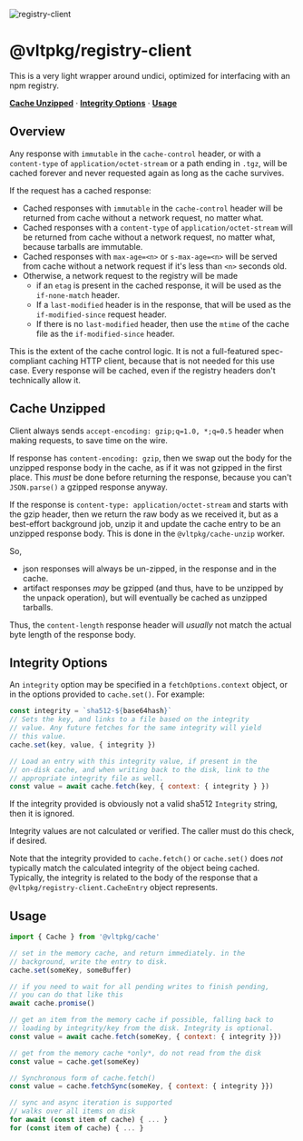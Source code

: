 ![registry-client](https://github.com/user-attachments/assets/664e4107-bf7b-4179-802d-9ec9f1499955)

# @vltpkg/registry-client

This is a very light wrapper around undici, optimized for interfacing
with an npm registry.

**[Cache Unzipped](#cache-unzipped)** ·
**[Integrity Options](#integrity-options)** · **[Usage](#usage)**

## Overview

Any response with `immutable` in the `cache-control` header, or with a
`content-type` of `application/octet-stream` or a path ending in
`.tgz`, will be cached forever and never requested again as long as
the cache survives.

If the request has a cached response:

- Cached responses with `immutable` in the `cache-control` header will
  be returned from cache without a network request, no matter what.
- Cached responses with a `content-type` of `application/octet-stream`
  will be returned from cache without a network request, no matter
  what, because tarballs are immutable.
- Cached responses with `max-age=<n>` or `s-max-age=<n>` will be
  served from cache without a network request if it's less than `<n>`
  seconds old.
- Otherwise, a network request to the registry will be made
  - if an `etag` is present in the cached response, it will be used as
    the `if-none-match` header.
  - If a `last-modified` header is in the response, that will be used
    as the `if-modified-since` request header.
  - If there is no `last-modified` header, then use the `mtime` of the
    cache file as the `if-modified-since` header.

This is the extent of the cache control logic. It is not a
full-featured spec-compliant caching HTTP client, because that is not
needed for this use case. Every response will be cached, even if the
registry headers don't technically allow it.

## Cache Unzipped

Client always sends `accept-encoding: gzip;q=1.0, *;q=0.5` header when
making requests, to save time on the wire.

If response has `content-encoding: gzip`, then we swap out the body
for the unzipped response body in the cache, as if it was not gzipped
in the first place. This _must_ be done before returning the response,
because you can't `JSON.parse()` a gzipped response anyway.

If the response is `content-type: application/octet-stream` and starts
with the gzip header, then we return the raw body as we received it,
but as a best-effort background job, unzip it and update the cache
entry to be an unzipped response body. This is done in the
`@vltpkg/cache-unzip` worker.

So,

- json responses will always be un-zipped, in the response and in the
  cache.
- artifact responses _may_ be gzipped (and thus, have to be unzipped
  by the unpack operation), but will eventually be cached as unzipped
  tarballs.

Thus, the `content-length` response header will _usually_ not match
the actual byte length of the response body.

## Integrity Options

An `integrity` option may be specified in a `fetchOptions.context`
object, or in the options provided to `cache.set()`. For example:

```js
const integrity = `sha512-${base64hash}`
// Sets the key, and links to a file based on the integrity
// value. Any future fetches for the same integrity will yield
// this value.
cache.set(key, value, { integrity })

// Load an entry with this integrity value, if present in the
// on-disk cache, and when writing back to the disk, link to the
// appropriate integrity file as well.
const value = await cache.fetch(key, { context: { integrity } })
```

If the integrity provided is obviously not a valid sha512 `Integrity`
string, then it is ignored.

Integrity values are not calculated or verified. The caller must do
this check, if desired.

Note that the integrity provided to `cache.fetch()` or `cache.set()`
does _not_ typically match the calculated integrity of the object
being cached. Typically, the integrity is related to the body of the
response that a `@vltpkg/registry-client.CacheEntry` object
represents.

## Usage

```js
import { Cache } from '@vltpkg/cache'

// set in the memory cache, and return immediately. in the
// background, write the entry to disk.
cache.set(someKey, someBuffer)

// if you need to wait for all pending writes to finish pending,
// you can do that like this
await cache.promise()

// get an item from the memory cache if possible, falling back to
// loading by integrity/key from the disk. Integrity is optional.
const value = await cache.fetch(someKey, { context: { integrity }})

// get from the memory cache *only*, do not read from the disk
const value = cache.get(someKey)

// Synchronous form of cache.fetch()
const value = cache.fetchSync(someKey, { context: { integrity }})

// sync and async iteration is supported
// walks over all items on disk
for await (const item of cache) { ... }
for (const item of cache) { ... }
```
